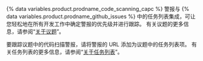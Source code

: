 {% data variables.product.prodname_code_scanning_capc %} 警报与 {% data variables.product.prodname_github_issues %} 中的任务列表集成，可让您轻松地在所有开发工作中确定警报的优先级并进行跟踪。 有关议题的更多信息，请参阅“[关于议题](/issues/tracking-your-work-with-issues/about-issues)”。

要跟踪议题中的代码扫描警报，请将警报的 URL 添加为议题中的任务列表项。 有关任务列表的更多信息，请参阅“[关于任务列表](/issues/tracking-your-work-with-issues/about-task-lists)”。
